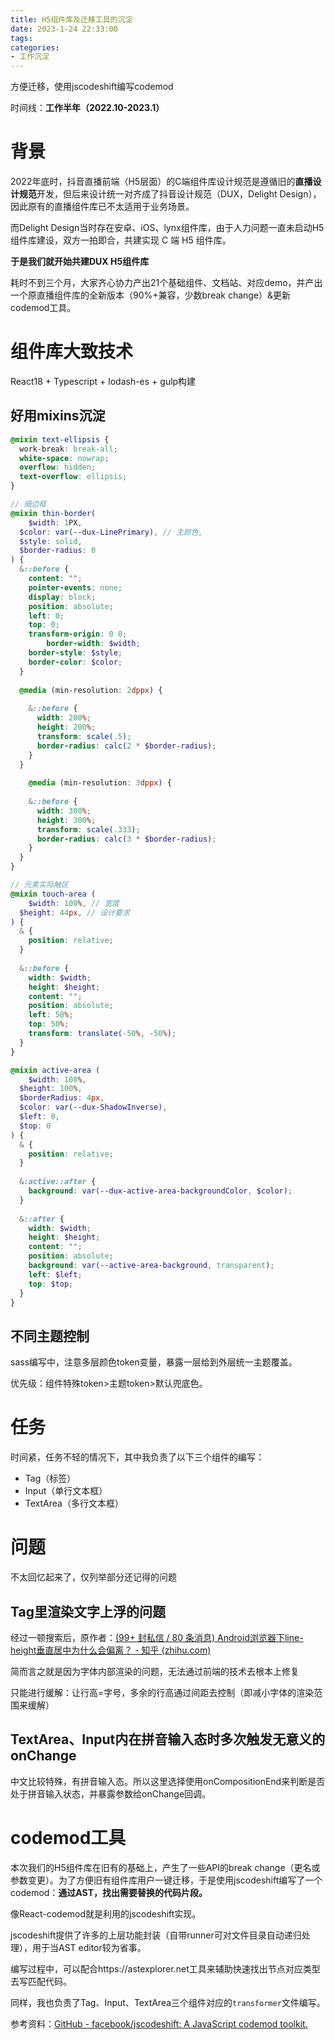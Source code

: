 ```yaml
---
title: H5组件库及迁移工具的沉淀
date: 2023-1-24 22:33:00
tags:
categories:
- 工作沉淀
---
```


方便迁移，使用jscodeshift编写codemod

时间线：**工作半年（2022.10-2023.1）**

# 背景

2022年底时，抖音直播前端（H5层面）的C端组件库设计规范是遵循旧的**直播设计规范**开发，但后来设计统一对齐成了抖音设计规范（DUX，Delight Design），因此原有的直播组件库已不太适用于业务场景。

而Delight Design当时存在安卓、iOS、lynx组件库，由于人力问题一直未启动H5组件库建设，双方一拍即合，共建实现 C 端 H5 组件库。

**于是我们就开始共建DUX H5组件库**

耗时不到三个月，大家齐心协力产出21个基础组件、文档站、对应demo，并产出一个原直播组件库的全新版本（90%+兼容，少数break change）&更新codemod工具。 

# 组件库大致技术

React18 + Typescript + lodash-es + gulp构建

## 好用mixins沉淀

```scss
@mixin text-ellipsis {
  work-break: break-all;
  white-space: nowrap;
  overflow: hidden;
  text-overflow: ellipsis;
}

// 细边框
@mixin thin-border(
	$width: 1PX,
  $color: var(--dux-LinePrimary), // 主颜色,
  $style: solid,
  $border-radius: 0
) {
  &::before {
    content: "";
    pointer-events: none;
    display: block;
    position: absolute;
    left: 0;
    top: 0;
    transform-origin: 0 0;
		border-width: $width;
    border-style: $style;
    border-color: $color;
  }    
  
  @media (min-resolution: 2dppx) {
    
    &::before {
      width: 200%;
      height: 200%;
      transform: scale(.5);
      border-radius: calc(2 * $border-radius);
    }
  }
  
    @media (min-resolution: 3dppx) {
    
    &::before {
      width: 300%;
      height: 300%;
      transform: scale(.333);
      border-radius: calc(3 * $border-radius);
    }
  }
}

// 元素实际触区
@mixin touch-area (
	$width: 100%, // 宽度
  $height: 44px, // 设计要求
) {
  & {
    position: relative;
  }    
  
  &::before {
    width: $width;
    height: $height;
    content: "";
    position: absolute;
    left: 50%;
    top: 50%;
    transform: translate(-50%, -50%);
  }
}

@mixin active-area (
    $width: 100%,
  $height: 100%,
  $borderRadius: 4px,
  $color: var(--dux-ShadowInverse),
  $left: 0,
  $top: 0
) {
  & {
    position: relative;
  } 
  
  &:active::after {
    background: var(--dux-active-area-backgroundColor, $color);
  }
  
  &::after {
    width: $width;
    height: $height;
    content: "";
    position: absolute;
    background: var(--active-area-background, transparent);
    left: $left;
    top: $top;
  }
}

```

## 不同主题控制

sass编写中，注意多层颜色token变量，暴露一层给到外层统一主题覆盖。

优先级：组件特殊token>主题token>默认兜底色。

# 任务

时间紧，任务不轻的情况下，其中我负责了以下三个组件的编写：

- Tag（标签）
- Input（单行文本框）
- TextArea（多行文本框）

# 问题

不太回忆起来了，仅列举部分还记得的问题

## Tag里渲染文字上浮的问题

经过一顿搜索后，原作者：[(99+ 封私信 / 80 条消息) Android浏览器下line-height垂直居中为什么会偏离？ - 知乎 (zhihu.com)](https://www.zhihu.com/question/39516424/answer/274374076)

简而言之就是因为字体内部渲染的问题，无法通过前端的技术去根本上修复

只能进行缓解：让行高=字号，多余的行高通过间距去控制（即减小字体的渲染范围来缓解）

## TextArea、Input内在拼音输入态时多次触发无意义的onChange

中文比较特殊，有拼音输入态。所以这里选择使用onCompositionEnd来判断是否处于拼音输入状态，并暴露参数给onChange回调。

# codemod工具

本次我们的H5组件库在旧有的基础上，产生了一些API的break change（更名或参数变更）。为了方便旧有组件库用户一键迁移，于是使用jscodeshift编写了一个codemod：**通过AST，找出需要替换的代码片段。**

像React-codemod就是利用的jscodeshift实现。

jscodeshift提供了许多的上层功能封装（自带runner可对文件目录自动递归处理），用于当AST editor较为省事。

编写过程中，可以配合https://astexplorer.net工具来辅助快速找出节点对应类型去写匹配代码。

同样，我也负责了Tag、Input、TextArea三个组件对应的`transformer`文件编写。

参考资料：[GitHub - facebook/jscodeshift: A JavaScript codemod toolkit.](https://github.com/facebook/jscodeshift)
